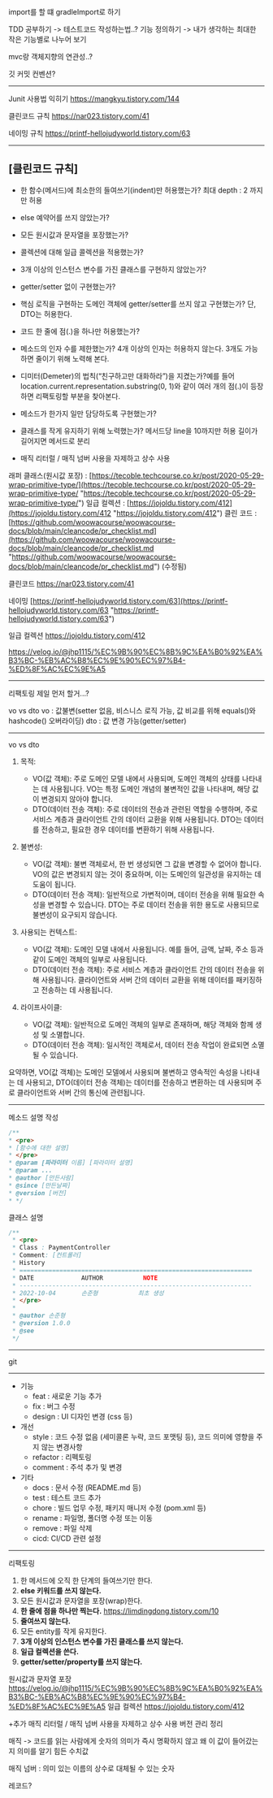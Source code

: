 import를 할 떄 gradleImport로 하기

TDD 공부하기 -> 테스트코드 작성하는법..?
기능 정의하기 -> 내가 생각하는 최대한 작은 기능별로 나누어 보기

mvc랑 객체지향의 연관성..?

깃 커밋 컨벤션?


---

Junit 사용법 익히기
https://mangkyu.tistory.com/144

클린코드 규칙
https://nar023.tistory.com/41

네이밍 규칙
https://printf-hellojudyworld.tistory.com/63

---

## [클린코드 규칙]

- 한 함수(메서드)에 최소한의 들여쓰기(indent)만 허용했는가? 최대 depth : 2 까지만 허용

- else 예약어를 쓰지 않았는가?

- 모든 원시값과 문자열을 포장했는가?

- 콜렉션에 대해 일급 콜렉션을 적용했는가?

- 3개 이상의 인스턴스 변수를 가진 클래스를 구현하지 않았는가?

- getter/setter 없이 구현했는가?

- 핵심 로직을 구현하는 도메인 객체에 getter/setter를 쓰지 않고 구현했는가? 단, DTO는 허용한다.

- 코드 한 줄에 점(.)을 하나만 허용했는가?

- 메소드의 인자 수를 제한했는가? 4개 이상의 인자는 허용하지 않는다. 3개도 가능하면 줄이기 위해 노력해 본다.

- 디미터(Demeter)의 법칙(“친구하고만 대화하라”)을 지켰는가?예를 들어 location.current.representation.substring(0, 1)와 같이 여러 개의 점(.)이 등장하면 리팩토링할 부분을 찾아본다.

- 메소드가 한가지 일만 담당하도록 구현했는가?

- 클래스를 작게 유지하기 위해 노력했는가? 메서드당 line을 10까지만 허용 길이가 길어지면 메서드로 분리

- 매직 리터럴 / 매직 넘버 사용을 자제하고 상수 사용

래퍼 클래스(원시값 포장) : [https://tecoble.techcourse.co.kr/post/2020-05-29-wrap-primitive-type/](https://tecoble.techcourse.co.kr/post/2020-05-29-wrap-primitive-type/ "https://tecoble.techcourse.co.kr/post/2020-05-29-wrap-primitive-type/") 일급 컬렉션 : [https://jojoldu.tistory.com/412](https://jojoldu.tistory.com/412 "https://jojoldu.tistory.com/412") 클린 코드 : [https://github.com/woowacourse/woowacourse-docs/blob/main/cleancode/pr_checklist.md](https://github.com/woowacourse/woowacourse-docs/blob/main/cleancode/pr_checklist.md "https://github.com/woowacourse/woowacourse-docs/blob/main/cleancode/pr_checklist.md") (수정됨)


클린코드
https://nar023.tistory.com/41 

네이밍
[https://printf-hellojudyworld.tistory.com/63](https://printf-hellojudyworld.tistory.com/63 "https://printf-hellojudyworld.tistory.com/63")



일급 컬렉션
https://jojoldu.tistory.com/412

https://velog.io/@jhp1115/%EC%9B%90%EC%8B%9C%EA%B0%92%EA%B3%BC-%EB%AC%B8%EC%9E%90%EC%97%B4-%ED%8F%AC%EC%9E%A5


---

리팩토링
제일 먼저 할거...?

vo vs dto
vo : 값불변(setter 없음, 비스니스 로직 가능, 값 비교를 위해 equals()와 hashcode() 오버라이딩)
dto : 값 변경 가능(getter/setter)

---

vo vs dto
1. 목적:
    
    - VO(값 객체): 주로 도메인 모델 내에서 사용되며, 도메인 객체의 상태를 나타내는 데 사용됩니다. VO는 특정 도메인 개념의 불변적인 값을 나타내며, 해당 값이 변경되지 않아야 합니다.
    - DTO(데이터 전송 객체): 주로 데이터의 전송과 관련된 역할을 수행하며, 주로 서비스 계층과 클라이언트 간의 데이터 교환을 위해 사용됩니다. DTO는 데이터를 전송하고, 필요한 경우 데이터를 변환하기 위해 사용됩니다.
2. 불변성:
    
    - VO(값 객체): 불변 객체로서, 한 번 생성되면 그 값을 변경할 수 없어야 합니다. VO의 값은 변경되지 않는 것이 중요하며, 이는 도메인의 일관성을 유지하는 데 도움이 됩니다.
    - DTO(데이터 전송 객체): 일반적으로 가변적이며, 데이터 전송을 위해 필요한 속성을 변경할 수 있습니다. DTO는 주로 데이터 전송을 위한 용도로 사용되므로 불변성이 요구되지 않습니다.
3. 사용되는 컨텍스트:
    
    - VO(값 객체): 도메인 모델 내에서 사용됩니다. 예를 들어, 금액, 날짜, 주소 등과 같이 도메인 객체의 일부로 사용됩니다.
    - DTO(데이터 전송 객체): 주로 서비스 계층과 클라이언트 간의 데이터 전송을 위해 사용됩니다. 클라이언트와 서버 간의 데이터 교환을 위해 데이터를 패키징하고 전송하는 데 사용됩니다.
4. 라이프사이클:
    
    - VO(값 객체): 일반적으로 도메인 객체의 일부로 존재하며, 해당 객체와 함께 생성 및 소멸합니다.
    - DTO(데이터 전송 객체): 일시적인 객체로서, 데이터 전송 작업이 완료되면 소멸될 수 있습니다.

요약하면, VO(값 객체)는 도메인 모델에서 사용되며 불변하고 영속적인 속성을 나타내는 데 사용되고, DTO(데이터 전송 객체)는 데이터를 전송하고 변환하는 데 사용되며 주로 클라이언트와 서버 간의 통신에 관련됩니다.


---

메소드 설명 작성
```java
/**
* <pre>
* [함수에 대한 설명]
* </pre>
* @param [파라미터 이름] [파라미터 설명]
* @param ...
* @author [만든사람]
* @since [만든날짜]
* @version [버전]
* */
```

클래스 설명

```java
/**
 * <pre>
 * Class : PaymentController
 * Comment: [컨트롤러]
 * History
 * ================================================================
 * DATE             AUTHOR           NOTE
 * ----------------------------------------------------------------
 * 2022-10-04       손준형           최초 생성
 * </pre>
 *
 * @author 손준형
 * @version 1.0.0
 * @see
 */
```

---

git

---

- 기능 
    - feat : 새로운 기능 추가
    - fix : 버그 수정
    - design : UI 디자인 변경 (css 등)
- 개선
    - style : 코드 수정 없음 (세미콜론 누락, 코드 포맷팅 등), 코드 의미에 영향을 주지 않는 변경사항
    - refactor : 리펙토링
    - comment : 주석 추가 및 변경
- 기타
    - docs : 문서 수정 (README.md 등)
    - test : 테스트 코드 추가
    - chore : 빌드 업무 수정, 패키지 매니저 수정 (pom.xml 등)
    - rename : 파일명, 폴더명 수정 또는 이동
    - remove : 파일 삭제
    - cicd: CI/CD 관련 설정


---

리팩토링

1. 한 메서드에 오직 한 단계의 들여쓰기만 한다.
2. **else 키워드를 쓰지 않는다.**
3. 모든 원시값과 문자열을 포장(wrap)한다.
4. **한 줄에 점을 하나만 찍는다.**
https://limdingdong.tistory.com/10
6. **줄여쓰지 않는다.**
7. 모든 entity를 작게 유지한다.
8. **3개 이상의 인스턴스 변수를 가진 클래스를 쓰지 않는다.**
9. **일급 컬렉션을 쓴다.**
10. **getter/setter/property를 쓰지 않는다.**

원시값과 문자열 포장
https://velog.io/@jhp1115/%EC%9B%90%EC%8B%9C%EA%B0%92%EA%B3%BC-%EB%AC%B8%EC%9E%90%EC%97%B4-%ED%8F%AC%EC%9E%A5
일급 컬렉션
https://jojoldu.tistory.com/412


+추가
매직 리터럴 / 매직 넘버 사용을 자제하고 상수 사용
버전 관리 정리

매직 -> 코드를 읽는 사람에게 숫자의 의미가 즉시 명확하지 않고 왜 이 값이 들어갔는지 의미를 알기 힘든 수치값

매직 넘버 : 의미 있는 이름의 상수로 대체될 수 있는 숫자


레코드?